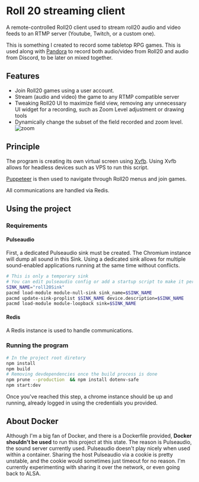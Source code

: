 # Roll 20 streaming client

A remote-controlled Roll20 client used to stream roll20 audio and video feeds to an 
RTMP server (Youtube, Twitch, or a custom one).

This is something I created to record some tabletop RPG games. 
This is used along with [Pandora](https://github.com/SoTrxII/Pandora) to record both audio/video from Roll20 and audio
from Discord, to be later on mixed together.

## Features 
 + Join Roll20 games using a user account.
 + Stream (audio and video) the game to any RTMP compatible server 
 + Tweaking Roll20 UI to maximize field view, removing any unnecessary UI widget for a recording, 
 such as Zoom Level adjustment or drawing tools
 + Dynamically change the subset of the field recorded and zoom level.
 ![zoom](assets/images/zoom.gif)
 
## Principle

The program is creating its own virtual screen using [Xvfb](https://www.x.org/releases/X11R7.6/doc/man/man1/Xvfb.1.xhtml).
Using Xvfb allows for headless devices such as VPS to run this script.

[Puppeteer](https://github.com/puppeteer/puppeteer) is then used to navigate through Roll20 menus and join games.

All communications are handled via Redis.


## Using the project

### Requirements
 
#### Pulseaudio 
First, a dedicated Pulseaudio sink must be created. The Chromium instance will dump all sound in this Sink.
Using a dedicated sink allows for multiple sound-enabled applications running at the same time without conflicts.
```sh 
# This is only a temporary sink 
# You can edit pulseaudio config or add a startup script to make it persistent
SINK_NAME="roll20Sink"
pacmd load-module module-null-sink sink_name=$SINK_NAME
pacmd update-sink-proplist $SINK_NAME device.description=$SINK_NAME
pacmd load-module module-loopback sink=$SINK_NAME
```

#### Redis

A Redis instance is used to handle communications. 

### Running the program

```sh
# In the project root diretory
npm install
npm build 
# Removing devdependencies once the build process is done
npm prune --production  && npm install dotenv-safe
npm start:dev
```
Once you've reached this step, a chrome instance should be up and running, already logged in using the credentials you
provided.

## About Docker 

Although I'm a big fan of Docker, and there is a Dockerfile provided, **Docker shouldn't be used** to run 
this project at this state. The reason is Pulseaudio, the sound server currently used. Pulseaudio doesn't play nicely 
when used within a container.
Sharing the host Pulseaudio via a cookie is pretty unstable, and the cookie would sometimes just timeout for no reason.
I'm currently experimenting with sharing it over the network, or even going back to ALSA.    
